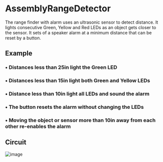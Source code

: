 # AssemblyRangeDetector


The range finder with alarm uses an ultrasonic sensor to detect distance.  It lights consecutive Green, Yellow and Red LEDs as an object gets closer to the sensor.  It sets of a speaker alarm at a minimum distance that can be reset by a button.

## Example
### •	Distances less than 25in light the Green LED
### •	Distances less than 15in light both Green and Yellow LEDs
### •	Distance less than 10in light all LEDs and sound the alarm
### •	The button resets the alarm without changing the LEDs
### •	Moving the object or sensor more than 10in away from each other re-enables the alarm


## Circuit


![image](https://github.com/LkHepokoski/AssemblyRangeDetector/assets/93214397/71d38b91-d0d7-4177-a907-7cc5d347a764)
